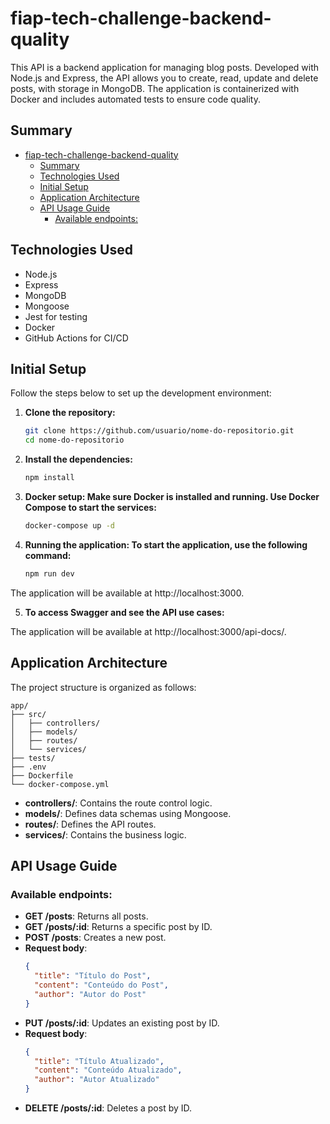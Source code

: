 # fiap-tech-challenge-backend-quality

This API is a backend application for managing blog posts. Developed with Node.js and Express,
the API allows you to create, read, update and delete posts, with storage in MongoDB.
The application is containerized with Docker and includes automated tests to ensure code quality.

## Summary

- [fiap-tech-challenge-backend-quality](#fiap-tech-challenge-backend-quality)
  - [Summary](#summary)
  - [Technologies Used](#technologies-used)
  - [Initial Setup](#initial-setup)
  - [Application Architecture](#application-architecture)
  - [API Usage Guide](#api-usage-guide)
    - [Available endpoints:](#available-endpoints)

## Technologies Used

- Node.js
- Express
- MongoDB
- Mongoose
- Jest for testing
- Docker
- GitHub Actions for CI/CD

## Initial Setup

Follow the steps below to set up the development environment:

1. **Clone the repository:**

   ```bash
   git clone https://github.com/usuario/nome-do-repositorio.git
   cd nome-do-repositorio

   ```

2. **Install the dependencies:**

   ```bash
   npm install

   ```

3. **Docker setup: Make sure Docker is installed and running. Use Docker Compose to start the services:**

   ```bash
   docker-compose up -d

   ```

4. **Running the application: To start the application, use the following command:**
   ```bash
   npm run dev
   ```

The application will be available at http://localhost:3000.

5. **To access Swagger and see the API use cases:**

The application will be available at http://localhost:3000/api-docs/.

## Application Architecture

The project structure is organized as follows:

```
app/
├── src/
│   ├── controllers/
│   ├── models/
│   ├── routes/
│   └── services/
├── tests/
├── .env
├── Dockerfile
└── docker-compose.yml
```

- **controllers/**: Contains the route control logic.
- **models/**: Defines data schemas using Mongoose.
- **routes/**: Defines the API routes.
- **services/**: Contains the business logic.

## API Usage Guide

### Available endpoints:

- **GET /posts**: Returns all posts.
- **GET /posts/:id**: Returns a specific post by ID.
- **POST /posts**: Creates a new post.
- **Request body**:
  ```json
  {
    "title": "Título do Post",
    "content": "Conteúdo do Post",
    "author": "Autor do Post"
  }
  ```
- **PUT /posts/:id**: Updates an existing post by ID.
- **Request body**:
  ```json
  {
    "title": "Título Atualizado",
    "content": "Conteúdo Atualizado",
    "author": "Autor Atualizado"
  }
  ```
- **DELETE /posts/:id**: Deletes a post by ID.

